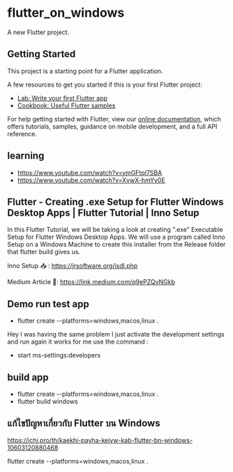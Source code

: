 # flutter_on_windows

A new Flutter project.

## Getting Started

This project is a starting point for a Flutter application.

A few resources to get you started if this is your first Flutter project:

- [Lab: Write your first Flutter app](https://flutter.dev/docs/get-started/codelab)
- [Cookbook: Useful Flutter samples](https://flutter.dev/docs/cookbook)

For help getting started with Flutter, view our
[online documentation](https://flutter.dev/docs), which offers tutorials,
samples, guidance on mobile development, and a full API reference.


## learning
- https://www.youtube.com/watch?v=ymGFtpl7SBA
- https://www.youtube.com/watch?v=XvwX-hmYv0E

## Flutter - Creating .exe Setup for Flutter Windows Desktop Apps | Flutter Tutorial | Inno Setup
In this Flutter Tutorial, we will be taking a look at creating ".exe" Executable Setup for Flutter Windows Desktop Apps. We will use a program called Inno Setup on a Windows Machine to create this installer from the Release folder that flutter build gives us. 

Inno Setup 📥 : https://jrsoftware.org/isdl.php

Medium Article 📃: https://link.medium.com/q9ePZQvNGkb


## Demo run test app
- flutter create --platforms=windows,macos,linux .

Hey I was having the same problem I just activate the development settings and run again it works for me use the command :
- start ms-settings:developers


## build app 
- flutter create --platforms=windows,macos,linux .
- flutter build windows

## แก้ไขปัญหาเกี่ยวกับ Flutter บน Windows
https://ichi.pro/th/kaekhi-payha-keiyw-kab-flutter-bn-windows-10603120880468

flutter create --platforms=windows,macos,linux .

